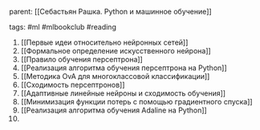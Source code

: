 parent: [[Себастьян Рашка. Python и машинное обучение]]

tags: #ml #mlbookclub #reading 

1. [[Первые идеи относительно нейронных сетей]]
2. [[Формальное определение искусственного нейрона]]
3. [[Правило обучения персептрона]]
4. [[Реализация алгоритма обучения персептрона на Python]]
5. [[Методика OvA для многоклассовой классификации]]
6. [[Сходимость персептронов]]
7. [[Адаптивные линейные нейроны и сходимость обучения]]
8. [[Минимизация функции потерь с помощью градиентного спуска]]
9. [[Реализация алгоритма обучения Adaline на Python]]
10. 